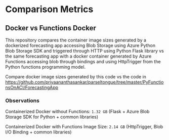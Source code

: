 # Comparison Metrics

## Docker vs Functions Docker

This repository compares the container image sizes generated by a dockerized forecasting app accessing Blob Storage using Azure Python Blob Storage SDK and triggered through HTTP using Python Flask library vs the same forecasting app with a docker container generated by Azure Functions accessing blob through bindings and using HttpTrigger from the Python functions programming model.

Compare docker image sizes generated by this code vs the code in https://github.com/priyaananthasankar/parseltongue/tree/master/PyFunctionsOnACI/ForecastingApp

### Observations

Containerized Docker without Functions: `1.32 GB` (Flask + Azure Blob Storage SDK for Python + common libraries)

Containerized Docker with Functions Image Size: `2.14 GB` (HttpTrigger, Blob I/O Binding + common libraries)

